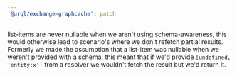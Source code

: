 ```yaml
---
'@urql/exchange-graphcache': patch
---
```


list-items are never nullable when we aren't using schema-awareness, this would otherwise lead to scenario's where we don't refetch partial results. Formerly we made the assumption that a list-item was nullable when we weren't provided with a schema, this meant that if we'd provide `[undefined, 'entity:x']` from a resolver we wouldn't fetch the result but we'd return it.
